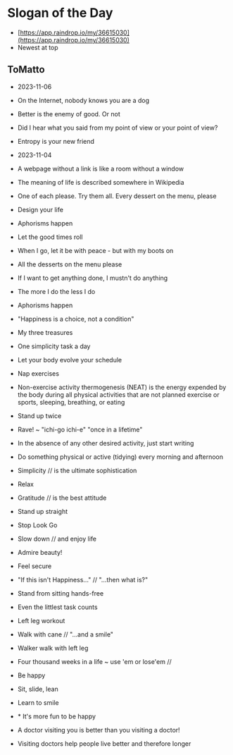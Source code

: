 # Slogan of the Day

* [https://app.raindrop.io/my/36615030](https://app.raindrop.io/my/36615030)
* Newest at top

## ToMatto

* 2023-11-06
  
* On the Internet, nobody knows you are a dog
  
* Better is the enemy of good. Or not
  
* Did I hear what you said from my point of view or your point of view?
  
* Entropy is your new friend  
  
* 2023-11-04
  
* A webpage without a link is like a room without a window
  
* The meaning of life is described somewhere in Wikipedia
  
* One of each please. Try them all. Every dessert on the menu, please
  
* Design your life
  
* Aphorisms happen
  
* Let the good times roll
  
* When I go, let it be with peace - but with my boots on
  
* All the desserts on the menu please
  
* If I want to get anything done, I mustn't do anything
  
* The more I do the less I do
  
* Aphorisms happen
  
* "Happiness is a choice, not a condition"
  
* My three treasures
  
* One simplicity task a day
  
* Let your body evolve your schedule
  
* Nap exercises
  
* Non-exercise activity thermogenesis (NEAT) is the energy expended by the body during all physical activities that are not planned exercise or sports, sleeping, breathing, or eating
  
* Stand up twice
  
* Rave! ~ "ichi-go ichi-e" "once in a lifetime"
  
* In the absence of any other desired activity, just start writing
  
* Do something physical or active (tidying) every morning and afternoon
  
* Simplicity // is the ultimate sophistication
  
* Relax
  
* Gratitude // is the best attitude
  
* Stand up straight
  
* Stop Look Go
  
* Slow down // and enjoy life
  
* Admire beauty!
  
* Feel secure
  
* "If this isn't Happiness…" // "…then what is?"
  
* Stand from sitting hands-free
  
* Even the littlest task counts
  
* Left leg workout
  
* Walk with cane // "…and a smile"
  
* Walker walk with left leg
  
* Four thousand weeks in a life ~ use 'em or lose'em //
  
* Be happy
  
* Sit, slide, lean
  
* Learn to smile
  
* \* It's more fun to be happy
  
* A doctor visiting you is better than you visiting a doctor!
  
* Visiting doctors help people live better and therefore longer